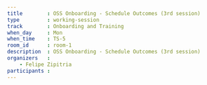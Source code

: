 ```yaml
---
title        : OSS Onboarding - Schedule Outcomes (3rd session)
type         : working-session
track        : Onboarding and Training
when_day     : Mon
when_time    : TS-5
room_id      : room-1
description  : OSS Onboarding - Schedule Outcomes (3rd session)
organizers   :
    - Felipe Zipitria
participants :
---
```



